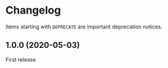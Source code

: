 # Changelog

Items starting with `DEPRECATE` are important deprecation notices.

## 1.0.0 (2020-05-03)

First release
